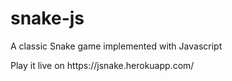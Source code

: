 # snake-js
<p>A classic Snake game implemented with Javascript</p>
<p>Play it live on https://jsnake.herokuapp.com/</p>
